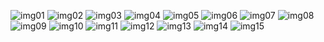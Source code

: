 

<!--
![astar](https://github.com/musicianZem/private_use_image/blob/master/a_star.PNG?raw=true)
![encoder](https://github.com/musicianZem/private_use_image/blob/master/encoder.png?raw=true)
![protocol](https://github.com/musicianZem/private_use_image/blob/master/protocol.png?raw=true)
-->


![img01](https://github.com/musicianZem/private_use_image/blob/gh-pages/heo/0001.jpg?raw=true)
![img02](https://github.com/musicianZem/private_use_image/blob/gh-pages/heo/0002.jpg?raw=true)
![img03](https://github.com/musicianZem/private_use_image/blob/gh-pages/heo/0003.jpg?raw=true)
![img04](https://github.com/musicianZem/private_use_image/blob/gh-pages/heo/0004.jpg?raw=true)
![img05](https://github.com/musicianZem/private_use_image/blob/gh-pages/heo/0005.jpg?raw=true)
![img06](https://github.com/musicianZem/private_use_image/blob/gh-pages/heo/0006.jpg?raw=true)
![img07](https://github.com/musicianZem/private_use_image/blob/gh-pages/heo/0007.jpg?raw=true)
![img08](https://github.com/musicianZem/private_use_image/blob/gh-pages/heo/0008.jpg?raw=true)
![img09](https://github.com/musicianZem/private_use_image/blob/gh-pages/heo/0009.jpg?raw=true)
![img10](https://github.com/musicianZem/private_use_image/blob/gh-pages/heo/0010.jpg?raw=true)
![img11](https://github.com/musicianZem/private_use_image/blob/gh-pages/heo/0011.jpg?raw=true)
![img12](https://github.com/musicianZem/private_use_image/blob/gh-pages/heo/0012.jpg?raw=true)
![img13](https://github.com/musicianZem/private_use_image/blob/gh-pages/heo/0013.jpg?raw=true)
![img14](https://github.com/musicianZem/private_use_image/blob/gh-pages/heo/0014.jpg?raw=true)
![img15](https://github.com/musicianZem/private_use_image/blob/gh-pages/heo/0015.jpg?raw=true)

